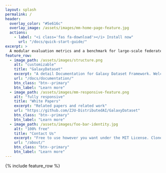 ```yaml
---
layout: splash
permalink: /
header:
  overlay_color: "#5e616c"
  overlay_image: /assets/images/mm-home-page-feature.jpg
  actions:
    - label: "<i class='fas fa-download'></i> Install now"
      url: "/docs/quick-start-guide/"
excerpt: >
  A modular evaluation metrics and a benchmark for large-scale federated learning
feature_row:
  - image_path: /assets/images/structure.png
    alt: "customizable"
    title: "GalaxyDataset"
    excerpt: "A detail Documentation for Galaxy Dataset Framework. Welcome to commit issues to us."
    url: "/docs/documentation/"
    btn_class: "btn--primary"
    btn_label: "Learn more"
  - image_path: /assets/images/mm-responsive-feature.png
    alt: "fully responsive"
    title: "White Papers"
    excerpt: "Related papers and related work"
    url: "https://github.com/ZJU-DistributedAI/GalaxyDataset"
    btn_class: "btn--primary"
    btn_label: "Learn more"
  - image_path: /assets/images/foo-bar-identity.jpg
    alt: "100% free"
    title: "Contact Us"
    excerpt: "Free to use however you want under the MIT License. Clone it, fork it, customize it... whatever!"
    url: "/about/"
    btn_class: "btn--primary"
    btn_label: "Learn more"      
---
```


{% include feature_row %}